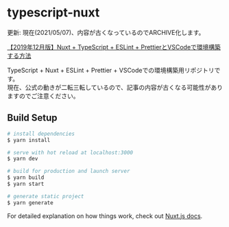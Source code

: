 # typescript-nuxt

更新: 現在(2021/05/07)、内容が古くなっているのでARCHIVE化します。


[【2019年12月版】Nuxt + TypeScript + ESLint + PrettierとVSCodeで環境構築する方法](https://qiita.com/JDM/items/c60515854dd255d1178d)  

TypeScript + Nuxt + ESLint + Prettier + VSCodeでの環境構築用リポジトリです。  
現在、公式の動きが二転三転しているので、記事の内容が古くなる可能性がありますのでご注意ください。

## Build Setup

``` bash
# install dependencies
$ yarn install

# serve with hot reload at localhost:3000
$ yarn dev

# build for production and launch server
$ yarn build
$ yarn start

# generate static project
$ yarn generate
```

For detailed explanation on how things work, check out [Nuxt.js docs](https://nuxtjs.org).
